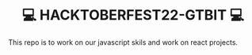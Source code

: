 <h1 align="center" >💻 HACKTOBERFEST22-GTBIT 💻</h1>
This repo is to work on our javascript skils and work on react projects.
